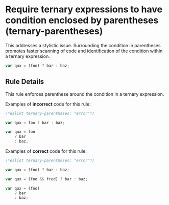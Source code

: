# Require ternary expressions to have condition enclosed by parentheses (ternary-parentheses)

This addresses a stylistic issue. Surrounding the condition in parentheses promotes faster scanning of code and identification of the condition within a ternary expression.

```js
var qux = (foo) ? bar : baz;
```

## Rule Details

This rule enforces parenthese around the condition in a ternary expression.

Examples of **incorrect** code for this rule:

```js
/*eslint ternary-parentheses: "error"*/

var qux = foo ? bar : baz;

var qux = foo
    ? bar
    : baz;
```

Examples of **correct** code for this rule:

```js
/*eslint ternary-parentheses: "error"*/

var qux = (foo) ? bar : baz;

var qux = (foo && fred) ? bar : baz;

var qux = (foo)
    ? bar
    : baz;
```
